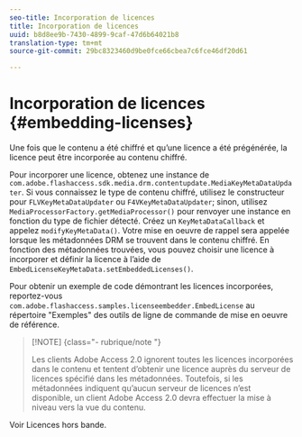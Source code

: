 ```yaml
---
seo-title: Incorporation de licences
title: Incorporation de licences
uuid: b8d8ee9b-7430-4899-9caf-47d6b64021b8
translation-type: tm+mt
source-git-commit: 29bc8323460d9be0fce66cbea7c6fce46df20d61

---
```



# Incorporation de licences {#embedding-licenses}

Une fois que le contenu a été chiffré et qu’une licence a été prégénérée, la licence peut être incorporée au contenu chiffré.

Pour incorporer une licence, obtenez une instance de `com.adobe.flashaccess.sdk.media.drm.contentupdate.MediaKeyMetaDataUpdater`. Si vous connaissez le type de contenu chiffré, utilisez le constructeur pour `FLVKeyMetaDataUpdater` ou `F4VKeyMetaDataUpdater`; sinon, utilisez `MediaProcessorFactory.getMediaProcessor()` pour renvoyer une instance en fonction du type de fichier détecté. Créez un `KeyMetaDataCallback` et appelez `modifyKeyMetaData()`. Votre mise en oeuvre de rappel sera appelée lorsque les métadonnées DRM se trouvent dans le contenu chiffré. En fonction des métadonnées trouvées, vous pouvez choisir une licence à incorporer et définir la licence à l’aide de `EmbedLicenseKeyMetaData.setEmbeddedLicenses()`.

Pour obtenir un exemple de code démontrant les licences incorporées, reportez-vous `com.adobe.flashaccess.samples.licenseembedder.EmbedLicense` au répertoire &quot;Exemples&quot; des outils de ligne de commande de mise en oeuvre de référence.

>[!NOTE] {class=&quot;- rubrique/note &quot;}
>
>Les clients Adobe Access 2.0 ignorent toutes les licences incorporées dans le contenu et tentent d’obtenir une licence auprès du serveur de licences spécifié dans les métadonnées. Toutefois, si les métadonnées indiquent qu’aucun serveur de licences n’est disponible, un client Adobe Access 2.0 devra effectuer la mise à niveau vers la vue du contenu.

Voir Licences [](../../aaxs-protecting-content/content-introduction/packaging-options/content-out-of-band-licenses.md)hors bande.

